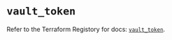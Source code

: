 # `vault_token`

Refer to the Terraform Registory for docs: [`vault_token`](https://registry.terraform.io/providers/hashicorp/vault/3.18.0/docs/resources/token).
